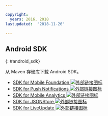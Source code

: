 ```yaml
---

copyright:
  years: 2016, 2018
lastupdated:  "2018-11-26"

---
```


##	Android SDK
{: #android_sdk}

从 Maven 存储库下载 Android SDK。

* [SDK for Mobile Foundation ![外部链接图标](../../icons/launch-glyph.svg "外部链接图标")](https://search.maven.org/search?q=a:ibmmobilefirstplatformfoundation)
* [SDK for Push Notifications ![外部链接图标](../../icons/launch-glyph.svg "外部链接图标")](https://search.maven.org/search?q=a:ibmmobilefirstplatformfoundationpush)
* [SDK for Mobile Analytics ![外部链接图标](../../icons/launch-glyph.svg "外部链接图标")](https://search.maven.org/search?q=a:ibmmobilefirstplatformfoundationanalytics)
* [SDK for JSONStore ![外部链接图标](../../icons/launch-glyph.svg "外部链接图标")](https://search.maven.org/search?q=a:ibmmobilefirstplatformfoundationjsonstore)
* [SDK for LiveUpdate ![外部链接图标](../../icons/launch-glyph.svg "外部链接图标")](https://search.maven.org/search?q=a:ibmmobilefirstplatformfoundationliveupdate)

